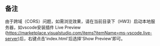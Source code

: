 ## 备注

由于跨域（CORS）问题，如需浏览效果，请在当前目录下（HW3）启动本地服务器，如vscode安装插件 Live Preview (https://marketplace.visualstudio.com/items?itemName=ms-vscode.live-server)后，右键点击'index.html'后选择'Show Preview'即可。